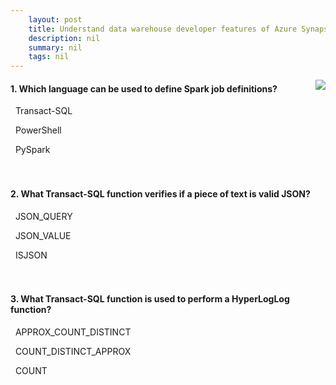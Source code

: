 ```yaml
---
    layout: post
    title: Understand data warehouse developer features of Azure Synapse Analytics 
    description: nil
    summary: nil
    tags: nil
---
```



 <a target="_blank" href="https://docs.microsoft.com/en-us/learn/modules/understand-data-warehouse-developer-features-of-azure-synapse-analytics/10-knowledge-check/"><i class="fas fa-external-link-alt"></i> </a>
 <img align="right" src="https://docs.microsoft.com/en-us/learn/achievements/understand-data-warehouse-developer-features-of-azure-synapse-analytics.svg">
####  1. Which language can be used to define Spark job definitions?


<i class='far fa-square'></i> &nbsp;&nbsp;Transact-SQL

<i class='far fa-square'></i> &nbsp;&nbsp;PowerShell

<i class='fas fa-check-square' style='color: Dodgerblue;'></i> &nbsp;&nbsp;PySpark
<br />
<br />
<br />

####  2. What Transact-SQL function verifies if a piece of text is valid JSON?


<i class='far fa-square'></i> &nbsp;&nbsp;JSON_QUERY

<i class='far fa-square'></i> &nbsp;&nbsp;JSON_VALUE

<i class='fas fa-check-square' style='color: Dodgerblue;'></i> &nbsp;&nbsp;ISJSON
<br />
<br />
<br />

####  3. What Transact-SQL function is used to perform a HyperLogLog function?


<i class='fas fa-check-square' style='color: Dodgerblue;'></i> &nbsp;&nbsp;APPROX_COUNT_DISTINCT

<i class='far fa-square'></i> &nbsp;&nbsp;COUNT_DISTINCT_APPROX

<i class='far fa-square'></i> &nbsp;&nbsp;COUNT
<br />
<br />
<br />
